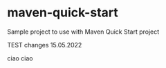 # maven-quick-start
Sample project to use with Maven Quick Start project

TEST changes 15.05.2022

ciao ciao